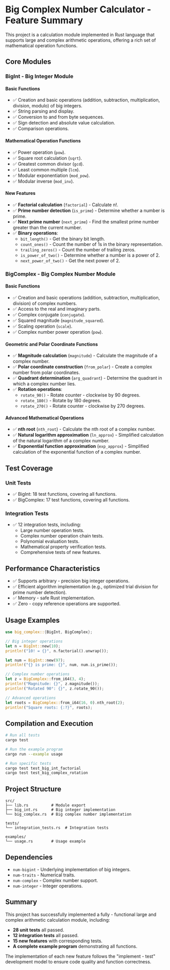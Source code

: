 # Big Complex Number Calculator - Feature Summary

This project is a calculation module implemented in Rust language that supports large and complex arithmetic operations, offering a rich set of mathematical operation functions.

## Core Modules

### BigInt - Big Integer Module

#### Basic Functions

- ✅ Creation and basic operations (addition, subtraction, multiplication, division, modulo) of big integers.
- ✅ String parsing and display.
- ✅ Conversion to and from byte sequences.
- ✅ Sign detection and absolute value calculation.
- ✅ Comparison operations.

#### Mathematical Operation Functions

- ✅ Power operation (`pow`).
- ✅ Square root calculation (`sqrt`).
- ✅ Greatest common divisor (`gcd`).
- ✅ Least common multiple (`lcm`).
- ✅ Modular exponentiation (`mod_pow`).
- ✅ Modular inverse (`mod_inv`).

#### New Features

- ✅ **Factorial calculation** (`factorial`) - Calculate n!.
- ✅ **Prime number detection** (`is_prime`) - Determine whether a number is prime.
- ✅ **Next prime number** (`next_prime`) - Find the smallest prime number greater than the current number.
- ✅ **Binary operations**:
  - `bit_length()` - Get the binary bit length.
  - `count_ones()` - Count the number of 1s in the binary representation.
  - `trailing_zeros()` - Count the number of trailing zeros.
  - `is_power_of_two()` - Determine whether a number is a power of 2.
  - `next_power_of_two()` - Get the next power of 2.

### BigComplex - Big Complex Number Module

#### Basic Functions

- ✅ Creation and basic operations (addition, subtraction, multiplication, division) of complex numbers.
- ✅ Access to the real and imaginary parts.
- ✅ Complex conjugate (`conjugate`).
- ✅ Squared magnitude (`magnitude_squared`).
- ✅ Scaling operation (`scale`).
- ✅ Complex number power operation (`pow`).

#### Geometric and Polar Coordinate Functions

- ✅ **Magnitude calculation** (`magnitude`) - Calculate the magnitude of a complex number.
- ✅ **Polar coordinate construction** (`from_polar`) - Create a complex number from polar coordinates.
- ✅ **Quadrant determination** (`arg_quadrant`) - Determine the quadrant in which a complex number lies.
- ✅ **Rotation operations**:
  - `rotate_90()` - Rotate counter - clockwise by 90 degrees.
  - `rotate_180()` - Rotate by 180 degrees.
  - `rotate_270()` - Rotate counter - clockwise by 270 degrees.

#### Advanced Mathematical Operations

- ✅ **nth root** (`nth_root`) - Calculate the nth root of a complex number.
- ✅ **Natural logarithm approximation** (`ln_approx`) - Simplified calculation of the natural logarithm of a complex number.
- ✅ **Exponential function approximation** (`exp_approx`) - Simplified calculation of the exponential function of a complex number.

## Test Coverage

### Unit Tests

- ✅ BigInt: 18 test functions, covering all functions.
- ✅ BigComplex: 17 test functions, covering all functions.

### Integration Tests

- ✅ 12 integration tests, including:
  - Large number operation tests.
  - Complex number operation chain tests.
  - Polynomial evaluation tests.
  - Mathematical property verification tests.
  - Comprehensive tests of new features.

## Performance Characteristics

- ✅ Supports arbitrary - precision big integer operations.
- ✅ Efficient algorithm implementation (e.g., optimized trial division for prime number detection).
- ✅ Memory - safe Rust implementation.
- ✅ Zero - copy reference operations are supported.

## Usage Examples

```rust
use big_complex::{BigInt, BigComplex};

// Big integer operations
let n = BigInt::new(10);
println!("10! = {}", n.factorial().unwrap());

let num = BigInt::new(97);
println!("{} is prime: {}", num, num.is_prime());

// Complex number operations
let z = BigComplex::from_i64(3, 4);
println!("Magnitude: {}", z.magnitude());
println!("Rotated 90°: {}", z.rotate_90());

// Advanced operations
let roots = BigComplex::from_i64(16, 0).nth_root(2);
println!("Square roots: {:?}", roots);
```

## Compilation and Execution

```bash
# Run all tests
cargo test

# Run the example program
cargo run --example usage

# Run specific tests
cargo test test_big_int_factorial
cargo test test_big_complex_rotation
```

## Project Structure

```
src/
├── lib.rs          # Module export
├── big_int.rs      # Big integer implementation
└── big_complex.rs  # Big complex number implementation

tests/
└── integration_tests.rs  # Integration tests

examples/
└── usage.rs        # Usage example
```

## Dependencies

- `num-bigint` - Underlying implementation of big integers.
- `num-traits` - Numerical traits.
- `num-complex` - Complex number support.
- `num-integer` - Integer operations.

## Summary

This project has successfully implemented a fully - functional large and complex arithmetic calculation module, including:

- **28 unit tests** all passed.
- **12 integration tests** all passed.
- **15 new features** with corresponding tests.
- **A complete example program** demonstrating all functions.

The implementation of each new feature follows the "implement - test" development model to ensure code quality and function correctness.
